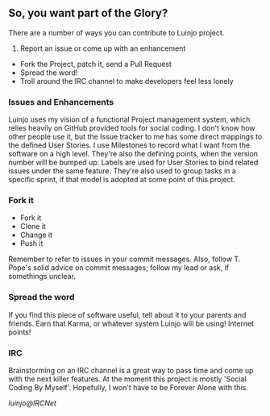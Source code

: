 ## So, you want part of the Glory?

There are a number of ways you can contribute to Luinjo project.

1. Report an issue or come up with an enhancement
* Fork the Project, patch it, send a Pull Request
* Spread the word!
* Troll around the IRC channel to make developers feel less lonely

### Issues and Enhancements
Luinjo uses my vision of a functional Project management system, which relies heavily on GitHub provided tools for social coding. I don't know how other people use it, but the Issue tracker to me has some direct mappings to the defined User Stories. I use Milestones to record what I want from the software on a high level. They're also the defining points, when the version number will be bumped up. Labels are used for User Stories to bind related issues under the same feature. They're also used to group tasks in a specific sprint, if that model is adopted at some point of this project.

### Fork it
* Fork it
* Clone it
* Change it
* Push it

Remember to refer to issues in your commit messages. Also, follow T. Pope's solid advice on commit messages; follow my lead or ask, if somethings unclear.

### Spread the word
If you find this piece of software useful, tell about it to your parents and friends. Earn that Karma, or whatever system Luinjo will be using! Internet points!

### IRC
Brainstorming on an IRC channel is a great way to pass time and come up with the next killer features. At the moment this project is mostly 'Social Coding By Myself'. Hopefully, I won't have to be Forever Alone with this.

*luinjo@IRCNet*
